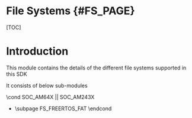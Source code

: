 # File Systems {#FS_PAGE}

[TOC]

# Introduction

This module contains the details of the different file systems supported in this SDK

It consists of below sub-modules

\cond SOC_AM64X || SOC_AM243X
- \subpage FS_FREERTOS_FAT
\endcond
